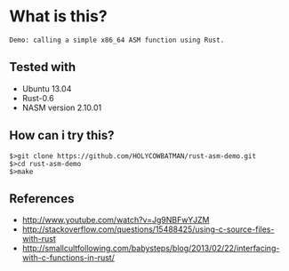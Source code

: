 # What is this?
    Demo: calling a simple x86_64 ASM function using Rust.

## Tested with
*   Ubuntu 13.04
*   Rust-0.6
*   NASM version 2.10.01

## How can i try this?
    
    $>git clone https://github.com/HOLYCOWBATMAN/rust-asm-demo.git
    $>cd rust-asm-demo
    $>make

## References

*   http://www.youtube.com/watch?v=Jg9NBFwYJZM
*   http://stackoverflow.com/questions/15488425/using-c-source-files-with-rust
*   http://smallcultfollowing.com/babysteps/blog/2013/02/22/interfacing-with-c-functions-in-rust/